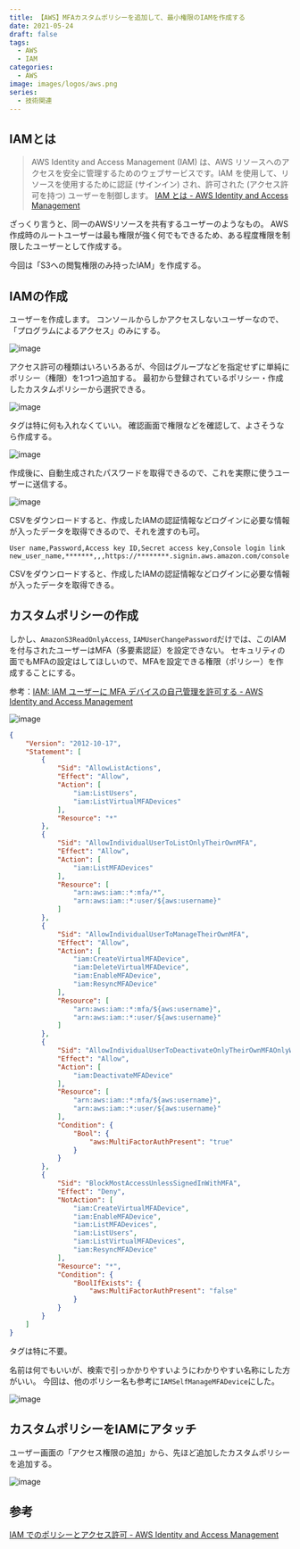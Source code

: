 ```yaml
---
title: 【AWS】MFAカスタムポリシーを追加して、最小権限のIAMを作成する
date: 2021-05-24
draft: false
tags:
  - AWS
  - IAM
categories:
  - AWS
image: images/logos/aws.png
series:
  - 技術関連
---
```


## IAMとは

> AWS Identity and Access Management (IAM) は、AWS リソースへのアクセスを安全に管理するためのウェブサービスです。IAM を使用して、リソースを使用するために認証 (サインイン) され、許可された (アクセス許可を持つ) ユーザーを制御します。
[IAM とは \- AWS Identity and Access Management](https://docs.aws.amazon.com/ja_jp/IAM/latest/UserGuide/introduction.html)

ざっくり言うと、同一のAWSリソースを共有するユーザーのようなもの。
AWS作成時のルートユーザーは最も権限が強く何でもできるため、ある程度権限を制限したユーザーとして作成する。

今回は「S3への閲覧権限のみ持ったIAM」を作成する。

## IAMの作成

ユーザーを作成します。
コンソールからしかアクセスしないユーザーなので、「プログラムによるアクセス」のみにする。

![image](https://user-images.githubusercontent.com/44717752/121106331-c431eb00-c840-11eb-8c2e-95deb11f2f89.png)

アクセス許可の種類はいろいろあるが、今回はグループなどを指定せずに単純にポリシー（権限）を1つ1つ追加する。
最初から登録されているポリシー・作成したカスタムポリシーから選択できる。

![image](https://user-images.githubusercontent.com/44717752/121106483-107d2b00-c841-11eb-991a-bac91a64834a.png)

タグは特に何も入れなくていい。
確認画面で権限などを確認して、よさそうなら作成する。

![image](https://user-images.githubusercontent.com/44717752/121106580-44f0e700-c841-11eb-8e66-4e474f465d06.png)

作成後に、自動生成されたパスワードを取得できるので、これを実際に使うユーザーに送信する。

![image](https://user-images.githubusercontent.com/44717752/121106734-8da8a000-c841-11eb-9422-95eee721db3e.png)

CSVをダウンロードすると、作成したIAMの認証情報などログインに必要な情報が入ったデータを取得できるので、それを渡すのも可。

```
User name,Password,Access key ID,Secret access key,Console login link
new_user_name,*******,,,https://********.signin.aws.amazon.com/console
```

CSVをダウンロードすると、作成したIAMの認証情報などログインに必要な情報が入ったデータを取得できる。

## カスタムポリシーの作成

しかし、`AmazonS3ReadOnlyAccess`, `IAMUserChangePassword`だけでは、このIAMを付与されたユーザーはMFA（多要素認証）を設定できない。
セキュリティの面でもMFAの設定はしてほしいので、MFAを設定できる権限（ポリシー）を作成することにする。

参考：[IAM: IAM ユーザーに MFA デバイスの自己管理を許可する \- AWS Identity and Access Management](https://docs.aws.amazon.com/ja_jp/IAM/latest/UserGuide/reference_policies_examples_iam_mfa-selfmanage.html)

![image](https://user-images.githubusercontent.com/44717752/121105623-66e96a00-c83f-11eb-9d06-194c04042879.png)

```json
{
    "Version": "2012-10-17",
    "Statement": [
        {
            "Sid": "AllowListActions",
            "Effect": "Allow",
            "Action": [
                "iam:ListUsers",
                "iam:ListVirtualMFADevices"
            ],
            "Resource": "*"
        },
        {
            "Sid": "AllowIndividualUserToListOnlyTheirOwnMFA",
            "Effect": "Allow",
            "Action": [
                "iam:ListMFADevices"
            ],
            "Resource": [
                "arn:aws:iam::*:mfa/*",
                "arn:aws:iam::*:user/${aws:username}"
            ]
        },
        {
            "Sid": "AllowIndividualUserToManageTheirOwnMFA",
            "Effect": "Allow",
            "Action": [
                "iam:CreateVirtualMFADevice",
                "iam:DeleteVirtualMFADevice",
                "iam:EnableMFADevice",
                "iam:ResyncMFADevice"
            ],
            "Resource": [
                "arn:aws:iam::*:mfa/${aws:username}",
                "arn:aws:iam::*:user/${aws:username}"
            ]
        },
        {
            "Sid": "AllowIndividualUserToDeactivateOnlyTheirOwnMFAOnlyWhenUsingMFA",
            "Effect": "Allow",
            "Action": [
                "iam:DeactivateMFADevice"
            ],
            "Resource": [
                "arn:aws:iam::*:mfa/${aws:username}",
                "arn:aws:iam::*:user/${aws:username}"
            ],
            "Condition": {
                "Bool": {
                    "aws:MultiFactorAuthPresent": "true"
                }
            }
        },
        {
            "Sid": "BlockMostAccessUnlessSignedInWithMFA",
            "Effect": "Deny",
            "NotAction": [
                "iam:CreateVirtualMFADevice",
                "iam:EnableMFADevice",
                "iam:ListMFADevices",
                "iam:ListUsers",
                "iam:ListVirtualMFADevices",
                "iam:ResyncMFADevice"
            ],
            "Resource": "*",
            "Condition": {
                "BoolIfExists": {
                    "aws:MultiFactorAuthPresent": "false"
                }
            }
        }
    ]
}
```

タグは特に不要。

名前は何でもいいが、検索で引っかかりやすいようにわかりやすい名称にした方がいい。
今回は、他のポリシー名も参考に`IAMSelfManageMFADevice`にした。

![image](https://user-images.githubusercontent.com/44717752/121119353-6b6d4d00-c856-11eb-99e0-d05f2dcc6301.png)

## カスタムポリシーをIAMにアタッチ

ユーザー画面の「アクセス権限の追加」から、先ほど追加したカスタムポリシーを追加する。

![image](https://user-images.githubusercontent.com/44717752/121119738-25fd4f80-c857-11eb-881f-331880fc2028.png)

## 参考

[IAM でのポリシーとアクセス許可 \- AWS Identity and Access Management](https://docs.aws.amazon.com/ja_jp/IAM/latest/UserGuide/access_policies.html)
